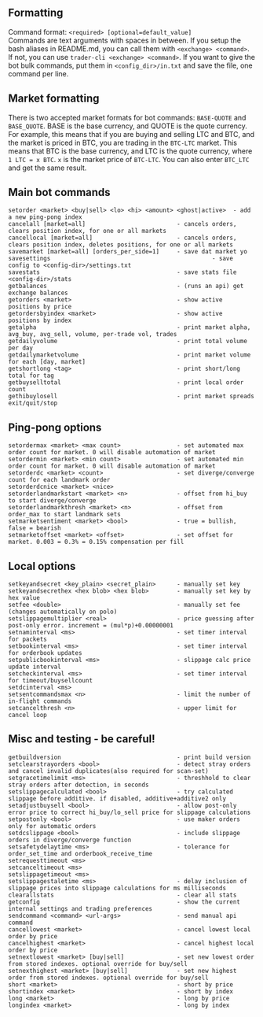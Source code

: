 Formatting
----------
Command format: `<required> [optional=default_value]`\
Commands are text arguments with spaces in between. If you setup the bash aliases in README.md, you can call them with `<exchange> <command>`. If not, you can use `trader-cli <exchange> <command>`. If you want to give the bot bulk commands, put them in `<config_dir>/in.txt` and save the file, one command per line.

Market formatting
--------------------
There is two accepted market formats for bot commands: `BASE-QUOTE` and `BASE_QUOTE`. BASE is the base currency, and QUOTE is the quote currency. For example, this means that if you are buying and selling LTC and BTC, and the market is priced in BTC, you are trading in the `BTC-LTC` market. This means that BTC is the base currency, and LTC is the quote currency, where `1 LTC = x BTC`. `x` is the market price of `BTC-LTC`. You can also enter `BTC_LTC` and get the same result.

Main bot commands
-----------------
```
setorder <market> <buy|sell> <lo> <hi> <amount> <ghost|active>  - add a new ping-pong index
cancelall [market=all]                          - cancels orders, clears position index, for one or all markets
cancellocal [market=all]                        - cancels orders, clears position index, deletes positions, for one or all markets
savemarket [market=all] [orders_per_side=1]     - save dat market yo
savesettings					                          - save config to <config-dir>/settings.txt
savestats                                       - save stats file <config-dir>/stats
getbalances                                     - (runs an api) get exchange balances
getorders <market>                              - show active positions by price
getordersbyindex <market>                       - show active positions by index
getalpha                                        - print market alpha, avg_buy, avg_sell, volume, per-trade vol, trades
getdailyvolume                                  - print total volume per day
getdailymarketvolume                            - print market volume for each [day, market]
getshortlong <tag>                              - print short/long total for tag
getbuyselltotal                                 - print local order count
gethibuylosell                                  - print market spreads
exit/quit/stop
```

Ping-pong options
-----------------
```
setordermax <market> <max count>                - set automated max order count for market. 0 will disable automation of market
setordermin <market> <min count>                - set automated min order count for market. 0 will disable automation of market
setorderdc <market> <count>                     - set diverge/converge count for each landmark order
setorderdcnice <market> <nice>
setorderlandmarkstart <market> <n>              - offset from hi_buy to start diverge/converge
setorderlandmarkthresh <market> <n>             - offset from order_max to start landmark sets
setmarketsentiment <market> <bool>              - true = bullish, false = bearish
setmarketoffset <market> <offset>               - set offset for market. 0.003 = 0.3% = 0.15% compensation per fill
```

Local options
-------------
```
setkeyandsecret <key_plain> <secret_plain>      - manually set key
setkeyandsecrethex <hex blob> <hex blob>        - manually set key by hex value
setfee <double>                                 - manually set fee (changes automatically on polo)
setslippagemultiplier <real>                    - price guessing after post-only error. increment = (mul*p)+0.00000001
setnaminterval <ms>                             - set timer interval for packets
setbookinterval <ms>                            - set timer interval for orderbook updates
setpublicbookinterval <ms>                      - slippage calc price update interval
setcheckinterval <ms>                           - set timer interval for timeout/buysellcount
setdcinterval <ms>
setsentcommandsmax <n>                          - limit the number of in-flight commands
setcancelthresh <n>                             - upper limit for cancel loop
```

Misc and testing - be careful!
------------------------------
```
getbuildversion                                 - print build version
setclearstrayorders <bool>                      - detect stray orders and cancel invalid duplicates(also required for scan-set)
setgracetimelimit <ms>                          - threshhold to clear stray orders after detection, in seconds
setslippagecalculated <bool>                    - try calculated slippage before additive. if disabled, additive+additive2 only
setadjustbuysell <bool>                         - allow post-only error price to correct hi_buy/lo_sell price for slippage calculations
setpostonly <bool>                              - use maker orders only for automatic orders
setdcslippage <bool>                            - include slippage orders in diverge/converge function
setsafetydelaytime <ms>                         - tolerance for order_set_time and orderbook_receive_time
setrequesttimeout <ms>
setcanceltimeout <ms>
setslippagetimeout <ms>
setslippagestaletime <ms>                       - delay inclusion of slippage prices into slippage calculations for ms milliseconds
clearallstats                                   - clear all stats
getconfig                                       - show the current internal settings and trading preferences
sendcommand <command> <url-args>                - send manual api command
cancellowest <market>                           - cancel lowest local order by price
cancelhighest <market>                          - cancel highest local order by price
setnextlowest <market> [buy|sell]               - set new lowest order from stored indexes. optional override for buy/sell
setnexthighest <market> [buy|sell]              - set new highest order from stored indexes. optional override for buy/sell
short <market>                                  - short by price
shortindex <market>                             - short by index
long <market>                                   - long by price
longindex <market>                              - long by index
```
